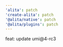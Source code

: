 ```yaml
---
'alita': patch
'create-alita': patch
'@alita/native': patch
'@alita/plugins': patch
---
```


feat: update umi@4-rc3

